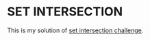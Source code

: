 # SET INTERSECTION

This is my solution of [set intersection challenge](https://www.codeeval.com/open_challenges/30/).
